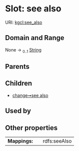 
# Slot: see also




URI: [kgcl:see_also](http://w3id.org/kgcl/see_also)


## Domain and Range

None &#8594;  <sub>0..1</sub> [String](types/String.md)

## Parents


## Children

 *  [change➞see also](change_see_also.md)

## Used by


## Other properties

|  |  |  |
| --- | --- | --- |
| **Mappings:** | | rdfs:seeAlso |

